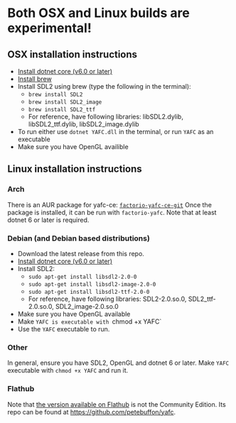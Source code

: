 # Both OSX and Linux builds are experimental!

## OSX installation instructions
- [Install dotnet core (v6.0 or later)](https://dotnet.microsoft.com/download)
- [Install brew](https://brew.sh/)
- Install SDL2 using brew (type the following in the terminal):
    - `brew install SDL2`
	- `brew install SDL2_image`
	- `brew install SDL2_ttf`
	- For reference, have following libraries: libSDL2.dylib, libSDL2_ttf.dylib, libSDL2_image.dylib
- To run either use `dotnet YAFC.dll` in the terminal, or run `YAFC` as an executable
- Make sure you have OpenGL availible

## Linux installation instructions

### Arch 
There is an AUR package for yafc-ce: [`factorio-yafc-ce-git`](https://aur.archlinux.org/packages/factorio-yafc-ce-git) 
Once the package is installed, it can be run with `factorio-yafc`. Note that at least dotnet 6 or later is required.

### Debian (and Debian based distributions)
- Download the latest release from this repo.
- [Install dotnet core (v6.0 or later)](https://learn.microsoft.com/en-us/dotnet/core/install/linux-debian)
- Install SDL2:
  - `sudo apt-get install libsdl2-2.0-0`
  - `sudo apt-get install libsdl2-image-2.0-0`
  - `sudo apt-get install libsdl2-ttf-2.0-0`
  - For reference, have following libraries: SDL2-2.0.so.0, SDL2_ttf-2.0.so.0, SDL2_image-2.0.so.0
- Make sure you have OpenGL available
- Make `YAFC is executable with `chmod +x YAFC`
- Use the `YAFC` executable to run.

### Other
In general, ensure you have SDL2, OpenGL and dotnet 6 or later. Make `YAFC` executable with `chmod +x YAFC` and run it.

### Flathub
Note that [the version available on Flathub](https://flathub.org/apps/details/com.github.petebuffon.yafc) is not the Community Edition. Its repo can be found at https://github.com/petebuffon/yafc. 
